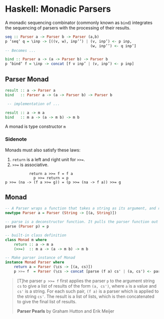 # Haskell: Monadic Parsers

A monadic sequencing combinator (commonly known as `bind`) integrates 
the sequencing of parsers with the processing of their results.

```haskell
seq :: Parser a -> Parser b -> Parser (a,b)
p ‘seq‘ q = \inp -> [((v, w), inp’’) | (v, inp’) <- p inp, 
                                       (w, inp’’) <- q inp’]
-- Becomes ...

bind :: Parser a -> (a -> Parser b) -> Parser b
p ‘bind‘ f = \inp -> concat [f v inp’ | (v, inp’) <- p inp]
```

## Parser Monad

```haskell
result :: a -> Parser a
bind   :: Parser a -> (a -> Parser b) -> Parser b

 -- implementation of ...

result :: a -> m a
bind   :: m a -> (a -> m b) -> m b
```

A monad is type constructor `m`

### Sidenote

Monads must also satisfy these laws:

1. `return` is a left and right unit for `>>=`.
2. `>>=` is associative.

```text
           return a >>= f = f a
             p >>= return = p
p >>= (na -> (f a >>= g)) = (p >>= (na -> f a)) >>= g
```

## Monad

```haskell
-- A Parser wraps a function that takes a string as its argument, and returns a list of results.
newtype Parser a = Parser (String -> [(a, String)])

-- parse is a deconstructor function. It pulls the parser function out of the Parser data type.
parse (Parser p) = p

-- built-in class definition
class Monad m where
    return :: a -> m a
    (>>=)  :: m a -> (a -> m b) -> m b

-- Make parser instance of Monad
instance Monad Parser where
    return a = Parser (\cs -> [(a, cs)])
    p >>= f  = Parser (\cs -> concat [parse (f a) cs' | (a, cs') <- parse p cs]) 
```

> [T]he parser `p >>= f` first applies the parser `p` to the argument string `cs` 
> to give a list of results of the form `(a, cs')`, where `a` is a value and `cs'` 
> is a string. For each such pair, `(f a)` is a parser which is applied to the 
> string `cs'`. The result is a list of lists, which is then concatenated to 
> give the final list of results.
>
> **Parser Pearls** by Graham Hutton and Erik Meijer
